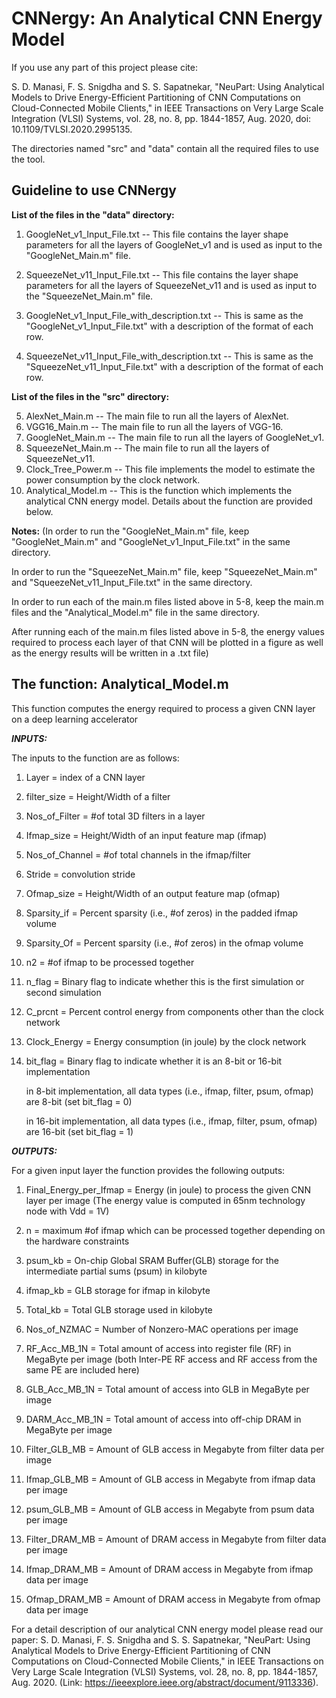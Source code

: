 # CNNergy: An Analytical CNN Energy Model

If you use any part of this project please cite: 

S. D. Manasi, F. S. Snigdha and S. S. Sapatnekar, "NeuPart: Using Analytical Models to Drive Energy-Efficient Partitioning of CNN Computations on Cloud-Connected Mobile Clients," in IEEE Transactions on Very Large Scale Integration (VLSI) Systems, vol. 28, no. 8, pp. 1844-1857, Aug. 2020, doi: 10.1109/TVLSI.2020.2995135.

The directories named "src" and "data" contain all the required files to use the tool.

## Guideline to use CNNergy

**List of the files in the "data" directory:**

1. GoogleNet_v1_Input_File.txt -- This file contains the layer shape parameters for all the layers of GoogleNet_v1 and is used as input to the "GoogleNet_Main.m" file.

2. SqueezeNet_v11_Input_File.txt -- This file contains the layer shape parameters for all the layers of SqueezeNet_v11 and is used as input to the "SqueezeNet_Main.m" file.

3. GoogleNet_v1_Input_File_with_description.txt -- This is same as the "GoogleNet_v1_Input_File.txt" with a description of the format of each row.

4. SqueezeNet_v11_Input_File_with_description.txt -- This is same as the "SqueezeNet_v11_Input_File.txt" with a description of the format of each row.

**List of the files in the "src" directory:**

5. AlexNet_Main.m -- The main file to run all the layers of AlexNet. 
6. VGG16_Main.m -- The main file to run all the layers of VGG-16.
7. GoogleNet_Main.m -- The main file to run all the layers of GoogleNet_v1. 
8. SqueezeNet_Main.m -- The main file to run all the layers of SqueezeNet_v11. 
9. Clock_Tree_Power.m -- This file implements the model to estimate the power consumption by the clock network.
10. Analytical_Model.m -- This is the function which implements the analytical CNN energy model. Details about the function are provided below.

  **Notes:** (In order to run the "GoogleNet_Main.m" file, keep "GoogleNet_Main.m" and "GoogleNet_v1_Input_File.txt" in the same directory.

In order to run the "SqueezeNet_Main.m" file, keep "SqueezeNet_Main.m" and "SqueezeNet_v11_Input_File.txt" in the same directory.

In order to run each of the main.m files listed above in 5-8, keep the main.m files and the "Analytical_Model.m" file in the same directory.

After running each of the main.m files listed above in 5-8, the energy values required to process each layer of that CNN will be plotted in a figure as well as the energy results will be written in a .txt file)


## The function: Analytical_Model.m

This function computes the energy required to process a given CNN layer on a deep learning accelerator

***INPUTS:***

The inputs to the function are as follows:

1. Layer = index of a CNN layer
2. filter_size = Height/Width of a filter
3. Nos_of_Filter = #of total 3D filters in a layer
4. Ifmap_size = Height/Width of an input feature map (ifmap)
5. Nos_of_Channel = #of total channels in the ifmap/filter
6. Stride = convolution stride
7. Ofmap_size = Height/Width of an output feature map (ofmap)
8. Sparsity_if = Percent sparsity (i.e., #of zeros) in the padded ifmap volume
9. Sparsity_Of = Percent sparsity (i.e., #of zeros) in the ofmap volume

10. n2 = #of ifmap to be processed together
11. n_flag = Binary flag to indicate whether this is the first simulation or second simulation
12. C_prcnt = Percent control energy from components other than the clock network
13. Clock_Energy = Energy consumption (in joule) by the clock network

14. bit_flag = Binary flag to indicate whether it is an 8-bit or 16-bit implementation

    in 8-bit implementation, all data types (i.e., ifmap, filter, psum, ofmap) are 8-bit (set bit_flag = 0)

    in 16-bit implementation, all data types (i.e., ifmap, filter, psum, ofmap) are 16-bit (set bit_flag = 1)


***OUTPUTS:***

For a given input layer the function provides the following outputs:

1. Final_Energy_per_Ifmap = Energy (in joule) to process the given CNN layer per image 
   (The energy value is computed in 65nm technology node with Vdd = 1V)

2. n = maximum #of ifmap which can be processed together depending on the hardware constraints
3. psum_kb = On-chip Global SRAM Buffer(GLB) storage for the intermediate partial sums (psum) in kilobyte
4. ifmap_kb = GLB storage for ifmap in kilobyte
5. Total_kb = Total GLB storage used in kilobyte

6. Nos_of_NZMAC = Number of Nonzero-MAC operations per image
7. RF_Acc_MB_1N = Total amount of access into register file (RF) in MegaByte per image (both Inter-PE RF access and RF access from the same PE are included here)
8. GLB_Acc_MB_1N = Total amount of access into GLB in MegaByte per image
9. DARM_Acc_MB_1N = Total amount of access into off-chip DRAM in MegaByte per image

10. Filter_GLB_MB = Amount of GLB access in Megabyte from filter data per image
11. Ifmap_GLB_MB = Amount of GLB access in Megabyte from ifmap data per image
12. psum_GLB_MB = Amount of GLB access in Megabyte from psum data per image
13. Filter_DRAM_MB = Amount of DRAM access in Megabyte from filter data per image
14. Ifmap_DRAM_MB = Amount of DRAM access in Megabyte from ifmap data per image
15. Ofmap_DRAM_MB = Amount of DRAM access in Megabyte from ofmap data per image

For a detail description of our analytical CNN energy model please read our paper: S. D. Manasi, F. S. Snigdha and S. S. Sapatnekar, "NeuPart: Using Analytical Models to Drive Energy-Efficient Partitioning of CNN Computations on Cloud-Connected Mobile Clients," in IEEE Transactions on Very Large Scale Integration (VLSI) Systems, vol. 28, no. 8, pp. 1844-1857, Aug. 2020. (Link: https://ieeexplore.ieee.org/abstract/document/9113336).

